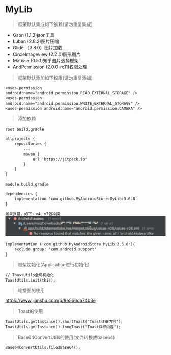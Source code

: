 # MyLib
> 框架默认集成如下依赖(请勿重复集成)
- Gson (1.1.3)json工具
- Luban (2.8.2)图片压缩
- Glide （3.8.0）图片加载
- CircleImageview (2.2.0)圆形图片
- Matisse (0.5.1)知乎图片选择框架
- AndPermission (2.0.0-rc11)权限处理

> 框架默认添加如下权限(请勿重复添加)
```
<uses-permission android:name="android.permission.READ_EXTERNAL_STORAGE" />
<uses-permission android:name="android.permission.WRITE_EXTERNAL_STORAGE" />
<uses-permission android:name="android.permission.CAMERA" />
```
> 添加依赖

`root build.gradle `
```
allprojects {
    repositories {
        ...
        maven {
            url 'https://jitpack.io'
        }
    }
}
```
`module build.gradle `
```
dependencies {
    implementation 'com.github.MyAndroidStore:MyLib:3.6.8'
}
```
`如果报错，如下：v4、v7包冲突`
![error.png](https://github.com/MyAndroidStore/MyLib/blob/master/pictures/20180720_103110.png?raw=true)
```
implementation ('com.github.MyAndroidStore:MyLib:3.6.8'){
    exclude group: 'com.android.support'
}
```
> 框架初始化(Application进行初始化)
```
// ToastUtils全局初始化
ToastUtils.init(this);
```
> 轮播图的使用

https://www.jianshu.com/p/8e566da74b3e
> Toast的使用
```
ToastUtils.getInstance().shortToast("Toast详细内容");
ToastUtils.getInstance().longToast("Toast详细内容");
```
> Base64ConvertUtils的使用(文件转换成base64)
```
Base64ConvertUtils.file2Base64();
```